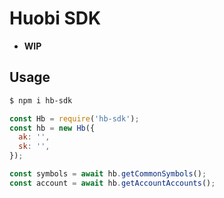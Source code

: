 # Huobi SDK

- **WIP**

## Usage

```sh
$ npm i hb-sdk
```

```js
const Hb = require('hb-sdk');
const hb = new Hb({
  ak: '',
  sk: '',
});

const symbols = await hb.getCommonSymbols();
const account = await hb.getAccountAccounts();
```
